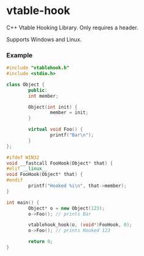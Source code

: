 vtable-hook
===========

C++ Vtable Hooking Library. Only requires a header.

Supports Windows and Linux.

### Example ###
```C++
#include "vtablehook.h"
#include <stdio.h>

class Object {
        public:
        int member;

        Object(int init) {
                member = init;
        }

        virtual void Foo() {
                printf("Bar\n");
        }
};

#ifdef WIN32
void __fastcall FooHook(Object* that) {
#elif __linux__
void FooHook(Object* that) {
#endif
        printf("Hooked %i\n", that->member);
}

int main() {
        Object* o = new Object(123);
        o->Foo(); // prints Bar

        vtablehook_hook(o, (void*)FooHook, 0);
        o->Foo(); // prints Hooked 123

        return 0;
}

```
